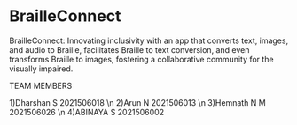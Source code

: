 # BrailleConnect
BrailleConnect: Innovating inclusivity with an app that converts text, images, and audio to Braille, facilitates Braille to text conversion, and even transforms Braille to images, fostering a collaborative community for the visually impaired.



TEAM MEMBERS

1)Dharshan S     2021506018  \n
2)Arun N         2021506013  \n
3)Hemnath N M    2021506026  \n
4)ABINAYA S      2021506002  
